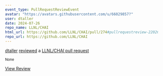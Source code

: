 ```yaml
---
event_type: PullRequestReviewEvent
avatar: "https://avatars.githubusercontent.com/u/66029857?"
user: dtaller
date: 2024-07-26
repo_name: LLNL/CHAI
html_url: https://github.com/LLNL/CHAI/pull/274#pullrequestreview-2202685848
repo_url: https://github.com/LLNL/CHAI
---
```


<a href='https://github.com/dtaller' target='_blank'>dtaller</a> <a href='https://github.com/LLNL/CHAI/pull/274#pullrequestreview-2202685848' target='_blank'>reviewed</a> a <a href='https://github.com/LLNL/CHAI/pull/274' target='_blank'>LLNL/CHAI pull request</a>

<small>None</small>

<a href='https://github.com/LLNL/CHAI/pull/274#pullrequestreview-2202685848' target='_blank'>View Review</a>